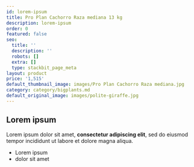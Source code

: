 ```yaml
---
id: lorem-ipsum
title: Pro Plan Cachorro Raza mediana 13 kg
description: lorem-ipsum
order: 0
featured: false
seo:
  title: ''
  description: ''
  robots: []
  extra: []
  type: stackbit_page_meta
layout: product
price: '1,515'
default_thumbnail_image: images/Pro Plan Cachorro Raza mediana.jpg
category: category/bigplants.md
default_original_image: images/polite-giraffe.jpg
---
```

## Lorem ipsum

Lorem ipsum dolor sit amet, **consectetur adipiscing elit**, sed do eiusmod tempor incididunt ut labore et dolore magna aliqua.

- Lorem ipsum
- dolor sit amet